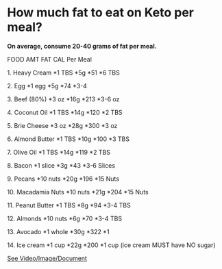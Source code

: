 # How much fat to eat on Keto per meal?

**On average, consume 20-40 grams of fat per meal.**

FOOD AMT FAT CAL Per Meal

1\. Heavy Cream \*1 TBS \*5g \*51 \*6 TBS

2\. Egg \*1 egg \*5g \*74 \*3-4

3\. Beef (80%) \*3 oz \*16g \*213 \*3-6 oz

4\. Coconut Oil \*1 TBS \*14g \*120 \*2 TBS

5\. Brie Cheese \*3 oz \*28g \*300 \*3 oz

6\. Almond Butter \*1 TBS \*10g \*100 \*3 TBS

7\. Olive Oil \*1 TBS \*14g \*119 \*2 TBS

8\. Bacon \*1 slice \*3g \*43 \*3-6 Slices

9\. Pecans \*10 nuts \*20g \*196 \*15 Nuts

10\. Macadamia Nuts \*10 nuts \*21g \*204 \*15 Nuts

11\. Peanut Butter \*1 TBS \*8g \*94 \*3-4 TBS

12\. Almonds \*10 nuts \*6g \*70 \*3-4 TBS

13\. Avocado \*1 whole \*30g \*322 \*1

14\. Ice cream \*1 cup \*22g \*200 \*1 cup (ice cream MUST have NO sugar)

 [See Video/Image/Document](https://hls-player.drberg.com/asset?path=migrated-assets/how-much-fat-on-keto-diet-per-meal-plan-drberg)